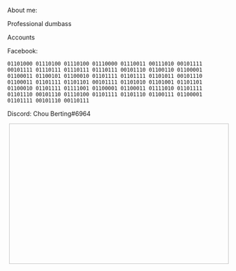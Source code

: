 About me:
  
  Professional dumbass

Accounts

  Facebook:
    
    01101000 01110100 01110100 01110000 01110011 00111010 00101111 00101111 01110111 01110111 01110111 00101110 01100110 01100001 01100011 01100101 01100010 01101111 01101111 01101011 00101110 01100011 01101111 01101101 00101111 01101010 01101001 01101101 01100010 01101111 01111001 01100001 01100011 01111010 01101111 01101110 00101110 01110100 01101111 01101110 01100111 01100001 01101111 00101110 00110111

  Discord:
    Chou Berting#6964



<p><img align="right" tsrc="https://github.com/ragej4x/ragej4x/blob/main/nyan-cat-60fps.gif" width="500" height="320"/></p>
